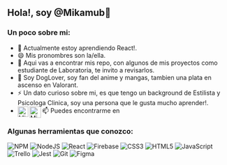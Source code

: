 ## Hola!, soy @Mikamub👋

### Un poco sobre mi:

- 🌱 Actualmente estoy aprendiendo React!.
- 😄 Mis pronombres son la/ella.
- 🤔 Aqui vas a encontrar mis repo, con algunos de mis proyectos como estudiante de Laboratoria, te invito a revisarlos.
- 🤔 Soy DogLover, soy fan del anime y mangas, tambien una plata en ascenso en Valorant.
- ⚡ Un dato curioso sobre mi, es que tengo un background de Estilista y Psicologa Clinica, soy una persona que le gusta mucho aprender!.
- 📫 Puedes encontrarme en
  <a href="https://www.linkedin.com/in/mikaella-mu%C3%B1oz/">
  <img align="left" alt="Mikaella Muñoz | Linkedin" width="24px" src="https://github.com/TheDudeThatCode/TheDudeThatCode/blob/master/Assets/Linkedin.svg" />
  </a>
  <a href="mailto:mikamub@gmail.com">
  <img align="left" alt="Mikaella Muñoz | Gmail" width="26px" src="https://github.com/TheDudeThatCode/TheDudeThatCode/blob/master/Assets/Gmail.svg" />
  </a>

### Algunas herramientas que conozco:

<p align="center">
  
![NPM](https://img.shields.io/badge/NPM-%23CB3837.svg?style=for-the-badge&logo=npm&logoColor=white)
![NodeJS](https://img.shields.io/badge/node.js-6DA55F?style=for-the-badge&logo=node.js&logoColor=white)
![React](https://img.shields.io/badge/react-%2320232a.svg?style=for-the-badge&logo=react&logoColor=%2361DAFB)
![Firebase](https://img.shields.io/badge/firebase-%23039BE5.svg?style=for-the-badge&logo=firebase)
![CSS3](https://img.shields.io/badge/css3-%231572B6.svg?style=for-the-badge&logo=css3&logoColor=white)
![HTML5](https://img.shields.io/badge/html5-%23E34F26.svg?style=for-the-badge&logo=html5&logoColor=white)
![JavaScript](https://img.shields.io/badge/javascript-%23323330.svg?style=for-the-badge&logo=javascript&logoColor=%23F7DF1E)
![Trello](https://img.shields.io/badge/Trello-%23026AA7.svg?style=for-the-badge&logo=Trello&logoColor=white)
![Jest](https://img.shields.io/badge/-jest-%23C21325?style=for-the-badge&logo=jest&logoColor=white)
![Git](https://img.shields.io/badge/git-%23F05033.svg?style=for-the-badge&logo=git&logoColor=white)
![Figma](https://img.shields.io/badge/Figma-%23FF61A6.svg?style=for-the-badge&logo=figma&logoColor=white)

</p>
